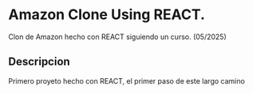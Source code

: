 # Amazon Clone Using REACT.

Clon de Amazon hecho con REACT siguiendo un curso. (05/2025)

## Descripcion

Primero proyeto hecho con REACT, el primer paso de este largo camino
